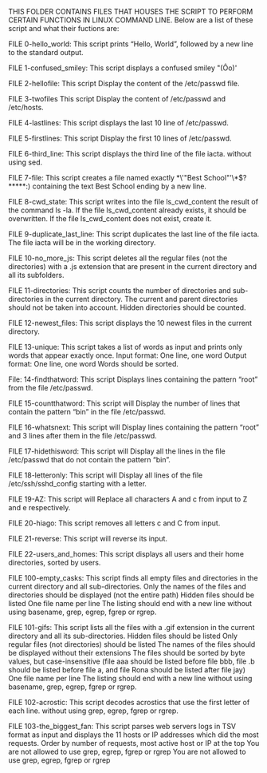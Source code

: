 THIS FOLDER CONTAINS FILES THAT HOUSES THE SCRIPT TO PERFORM CERTAIN FUNCTIONS IN LINUX COMMAND LINE.
Below are a list of these script and what their fuctions are:

FILE 0-hello_world:
This script prints “Hello, World”, followed by a new line to the standard output.

FILE 1-confused_smiley:
This script displays a confused smiley "(Ôo)'

FILE 2-hellofile:
This script Display the content of the /etc/passwd file.

FILE 3-twofiles
This script Display the content of /etc/passwd and /etc/hosts.

FILE 4-lastlines:
This script displays the last 10 line of /etc/passwd.

FILE 5-firstlines:
This script Display the first 10 lines of /etc/passwd.

FILE 6-third_line:
This script displays the third line of the file iacta. without using sed.

FILE 7-file:
This script creates a file named exactly \*\\'"Best School"\'\\*$\?\*\*\*\*\*:) containing the text Best School ending by a new line. 

FILE 8-cwd_state:
This script writes into the file ls_cwd_content the result of the command ls -la. If the file ls_cwd_content already exists, it should be overwritten. If the file ls_cwd_content does not exist, create it.

FILE 9-duplicate_last_line:
This script duplicates the last line of the file iacta. The file iacta will be in the working directory.

FILE 10-no_more_js:
This script deletes all the regular files (not the directories) with a .js extension that are present in the current directory and all its subfolders.

FILE 11-directories:
This script counts the number of directories and sub-directories in the current directory. The current and parent directories should not be taken into account. Hidden directories should be counted.

FILE 12-newest_files:
This script displays the 10 newest files in the current directory.

FILE 13-unique:
This script takes a list of words as input and prints only words that appear exactly once.
Input format: One line, one word
Output format: One line, one word
Words should be sorted.

File: 14-findthatword:
This script Displays lines containing the pattern “root” from the file /etc/passwd.

FILE 15-countthatword:
This script will Display the number of lines that contain the pattern “bin” in the file /etc/passwd.

FILE 16-whatsnext:
This script will Display lines containing the pattern “root” and 3 lines after them in the file /etc/passwd.

FILE 17-hidethisword:
This script will Display all the lines in the file /etc/passwd that do not contain the pattern “bin”.

FILE 18-letteronly:
This script will Display all lines of the file /etc/ssh/sshd_config starting with a letter.

FILE 19-AZ:
This script will Replace all characters A and c from input to Z and e respectively.

FILE 20-hiago:
This script removes all letters c and C from input.

FILE 21-reverse:
This script will reverse its input.

FILE 22-users_and_homes:
This script displays all users and their home directories, sorted by users.

FILE 100-empty_casks:
This script finds all empty files and directories in the current directory and all sub-directories.
Only the names of the files and directories should be displayed (not the entire path)
Hidden files should be listed
One file name per line
The listing should end with a new line without using basename, grep, egrep, fgrep or rgrep.

FILE 101-gifs:
This script lists all the files with a .gif extension in the current directory and all its sub-directories.
Hidden files should be listed
Only regular files (not directories) should be listed
The names of the files should be displayed without their extensions
The files should be sorted by byte values, but case-insensitive (file aaa should be listed before file bbb, file .b should be listed before file a, and file Rona should be listed after file jay)
One file name per line
The listing should end with a new line
without using basename, grep, egrep, fgrep or rgrep.

FILE 102-acrostic:
This script decodes acrostics that use the first letter of each line. without using grep, egrep, fgrep or rgrep.

FILE 103-the_biggest_fan:
This script parses web servers logs in TSV format as input and displays the 11 hosts or IP addresses which did the most requests.
Order by number of requests, most active host or IP at the top
You are not allowed to use grep, egrep, fgrep or rgrep
You are not allowed to use grep, egrep, fgrep or rgrep

